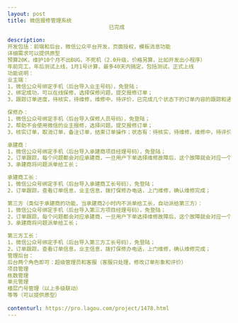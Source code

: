 ```yaml
---                
layout: post       
title: 微信报修管理系统
                                已完成
           
description: 
开发包括：前端和后台，微信公众平台开发，页面授权，模板消息功能
详细需求可以提供原型
预算20K，维护10个月不出BUG，不死机（2.0升级，价格另算，比如开发出小程序）
年前完工，年后测试上线，1月1号计算，最多40天内搞定，包括测试，正式上线
功能说明：
业主端：
1，微信公众号绑定手机（后台导入业主号码），免登陆；
2，绑定成功，可以在线保修，选择保修问题，提交报修订单；
3，跟踪订单进度，待核实，待维修，维修中，待评价，已完成几个状态下的订单内容的跟踪和通知；

保修办：
1，微信公众号绑定手机（后台导入保修人员号码），免登陆；
2，帮助不会使用微信的业主报修，选择问题，提交报修订单；
3，核实订单，取消订单，备注订单，结束订单操作；状态有：待核实，待维修，维修中，待评价，已完成知；

承建商：
1，微信公众号绑定手机（后台导入承建商项目经理号码），免登陆；
2，订单跟踪，每个问题都会对应承建商，一旦用户下单选择维修故障后，这个故障就会对应一个维修商（后台配置），每栋的维修商都不同，后台配置每栋的问题属于哪个承建商；
3，承建商将问题派单给工长；

承建商工长：
1，微信公众号绑定手机（后台导入承建商工长号码），免登陆；
2，订单跟踪，查看订单信息，业主信息，拨打保修办电话，上门维修，确认维修完成；

第三方（类似于承建商的功能，当承建商2小时内不派单给工长，自动派给第三方）：
1，微信公众号绑定手机（后台导入第三方项目经理号码），免登陆；
2，订单跟踪，每个问题都会对应承建商，一旦用户下单选择维修故障后，这个故障就会对应一个维修商（后台配置），每栋的维修商都不同，后台配置每栋的问题属于哪个承建商；
3，承建商将问题派单给工长；

第三方工长：
1，微信公众号绑定手机（后台导入第三方工长号码），免登陆；
2，订单跟踪，查看订单信息，业主信息，拨打保修办电话，上门维修，确认维修完成；
管理后台：
后台两个角色即可：超级管理员和客服（客服只处理，修改订单形象和评价）
项目管理
栋数管理
单元管理
楼层门号管理（以上多级联动）
等等（可以提供原型）
     
contenturl: https://pro.lagou.com/project/1478.html      
---                 
```

